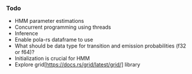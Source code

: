 ### Todo
- HMM parameter estimations
- Concurrent programming using threads
- Inference
- Enable pola-rs dataframe to use
- What should be data type for transition and emission probabilities (f32 or f64)?
- Initialization is crucial for HMM
- Explore grid[https://docs.rs/grid/latest/grid/] library 
